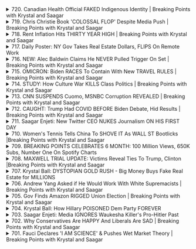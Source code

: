 <details>
<summary>720. Canadian Health Official FAKED Indigenous Identity | Breaking Points with Krystal and Saagar</summary><br>

<a href="https://www.youtube.com/watch?v=6HnVzo7SpBA" target="_blank">
    <img src="https://img.youtube.com/vi/6HnVzo7SpBA/maxresdefault.jpg" 
        alt="[Youtube]" width="200">
</a>

# Canadian Health Official FAKED Indigenous Identity | Breaking Points with Krystal and Saagar


</details>

<details>
<summary>719. Chris Christie Book 'COLOSSAL FLOP' Despite Media Push | Breaking Points with Krystal and Saagar</summary><br>

<a href="https://www.youtube.com/watch?v=BTs59wsKkXI" target="_blank">
    <img src="https://img.youtube.com/vi/BTs59wsKkXI/maxresdefault.jpg" 
        alt="[Youtube]" width="200">
</a>

# Chris Christie Book 'COLOSSAL FLOP' Despite Media Push | Breaking Points with Krystal and Saagar


</details>

<details>
<summary>718. Rent Inflation Hits THIRTY YEAR HIGH | Breaking Points with Krystal and Saagar</summary><br>

<a href="https://www.youtube.com/watch?v=CT9ZqGmWuUA" target="_blank">
    <img src="https://img.youtube.com/vi/CT9ZqGmWuUA/maxresdefault.jpg" 
        alt="[Youtube]" width="200">
</a>

# Rent Inflation Hits THIRTY YEAR HIGH | Breaking Points with Krystal and Saagar


</details>

<details>
<summary>717. Daily Poster: NY Gov Takes Real Estate Dollars, FLIPS On Remote Work</summary><br>

<a href="https://www.youtube.com/watch?v=nLKnSf-_pd8" target="_blank">
    <img src="https://img.youtube.com/vi/nLKnSf-_pd8/maxresdefault.jpg" 
        alt="[Youtube]" width="200">
</a>

# Daily Poster: NY Gov Takes Real Estate Dollars, FLIPS On Remote Work


</details>

<details>
<summary>716. NEW: Alec Baldwin Claims He NEVER Pulled Trigger On Set | Breaking Points with Krystal and Saagar</summary><br>

<a href="https://www.youtube.com/watch?v=sI0ak_Z-Vo8" target="_blank">
    <img src="https://img.youtube.com/vi/sI0ak_Z-Vo8/maxresdefault.jpg" 
        alt="[Youtube]" width="200">
</a>

# NEW: Alec Baldwin Claims He NEVER Pulled Trigger On Set | Breaking Points with Krystal and Saagar


</details>

<details>
<summary>715. OMICRON: Biden RACES To Contain With New TRAVEL RULES | Breaking Points with Krystal and Saagar</summary><br>

<a href="https://www.youtube.com/watch?v=z1lRxa-vFRM" target="_blank">
    <img src="https://img.youtube.com/vi/z1lRxa-vFRM/maxresdefault.jpg" 
        alt="[Youtube]" width="200">
</a>

# OMICRON: Biden RACES To Contain With New TRAVEL RULES | Breaking Points with Krystal and Saagar


</details>

<details>
<summary>714. STUDY: How Culture War KILLS Class Politics | Breaking Points with Krystal and Saagar</summary><br>

<a href="https://www.youtube.com/watch?v=t1h5HPaWYYs" target="_blank">
    <img src="https://img.youtube.com/vi/t1h5HPaWYYs/maxresdefault.jpg" 
        alt="[Youtube]" width="200">
</a>

# STUDY: How Culture War KILLS Class Politics | Breaking Points with Krystal and Saagar


</details>

<details>
<summary>713. CNN SUSPENDS Cuomo, MSNBC Corruption REVEALED | Breaking Points with Krystal and Saagar</summary><br>

<a href="https://www.youtube.com/watch?v=X8iggDQzNVo" target="_blank">
    <img src="https://img.youtube.com/vi/X8iggDQzNVo/maxresdefault.jpg" 
        alt="[Youtube]" width="200">
</a>

# CNN SUSPENDS Cuomo, MSNBC Corruption REVEALED | Breaking Points with Krystal and Saagar


</details>

<details>
<summary>712. CAUGHT: Trump Had COVID BEFORE Biden Debate, Hid Results | Breaking Points with Krystal and Saagar</summary><br>

<a href="https://www.youtube.com/watch?v=DPPKAMfTE-Y" target="_blank">
    <img src="https://img.youtube.com/vi/DPPKAMfTE-Y/maxresdefault.jpg" 
        alt="[Youtube]" width="200">
</a>

# CAUGHT: Trump Had COVID BEFORE Biden Debate, Hid Results | Breaking Points with Krystal and Saagar


</details>

<details>
<summary>711. Saagar Enjeti: New Twitter CEO NUKES Journalism ON HIS FIRST DAY</summary><br>

<a href="https://www.youtube.com/watch?v=8yGqRVgSPSw" target="_blank">
    <img src="https://img.youtube.com/vi/8yGqRVgSPSw/maxresdefault.jpg" 
        alt="[Youtube]" width="200">
</a>

# Saagar Enjeti: New Twitter CEO NUKES Journalism ON HIS FIRST DAY


</details>

<details>
<summary>710. Women's Tennis Tells China To SHOVE IT As WALL ST Bootlicks |Breaking Points with Krystal and Saagar</summary><br>

<a href="https://www.youtube.com/watch?v=6CxKXBXkaXw" target="_blank">
    <img src="https://img.youtube.com/vi/6CxKXBXkaXw/maxresdefault.jpg" 
        alt="[Youtube]" width="200">
</a>

# Women's Tennis Tells China To SHOVE IT As WALL ST Bootlicks |Breaking Points with Krystal and Saagar


</details>

<details>
<summary>709. BREAKING POINTS CELEBRATES 6 MONTH: 100 Million Views, 650K Subs, Number One On Spotify Charts</summary><br>

<a href="https://www.youtube.com/watch?v=-rIhN6sbMOE" target="_blank">
    <img src="https://img.youtube.com/vi/-rIhN6sbMOE/maxresdefault.jpg" 
        alt="[Youtube]" width="200">
</a>

# BREAKING POINTS CELEBRATES 6 MONTH: 100 Million Views, 650K Subs, Number One On Spotify Charts


</details>

<details>
<summary>708. MAXWELL TRIAL UPDATE: Victims Reveal Ties To Trump, Clinton |Breaking Points with Krystal and Saagar</summary><br>

<a href="https://www.youtube.com/watch?v=016CIxre2_4" target="_blank">
    <img src="https://img.youtube.com/vi/016CIxre2_4/maxresdefault.jpg" 
        alt="[Youtube]" width="200">
</a>

# MAXWELL TRIAL UPDATE: Victims Reveal Ties To Trump, Clinton |Breaking Points with Krystal and Saagar


</details>

<details>
<summary>707. Krystal Ball: DYSTOPIAN GOLD RUSH - Big Money Buys Fake Real Estate for MILLIONS</summary><br>

<a href="https://www.youtube.com/watch?v=-Agvj7yl38Y" target="_blank">
    <img src="https://img.youtube.com/vi/-Agvj7yl38Y/maxresdefault.jpg" 
        alt="[Youtube]" width="200">
</a>

# Krystal Ball: DYSTOPIAN GOLD RUSH - Big Money Buys Fake Real Estate for MILLIONS


</details>

<details>
<summary>706. Andrew Yang Asked if He Would Work With White Supremacists | Breaking Points with Krystal and Saagar</summary><br>

<a href="https://www.youtube.com/watch?v=7diOv-t8z5M" target="_blank">
    <img src="https://img.youtube.com/vi/7diOv-t8z5M/maxresdefault.jpg" 
        alt="[Youtube]" width="200">
</a>

# Andrew Yang Asked if He Would Work With White Supremacists | Breaking Points with Krystal and Saagar


</details>

<details>
<summary>705. Gov Finds Amazon RIGGED Union Election | Breaking Points with Krystal and Saagar</summary><br>

<a href="https://www.youtube.com/watch?v=UAMLmJ0m2hY" target="_blank">
    <img src="https://img.youtube.com/vi/UAMLmJ0m2hY/maxresdefault.jpg" 
        alt="[Youtube]" width="200">
</a>

# Gov Finds Amazon RIGGED Union Election | Breaking Points with Krystal and Saagar


</details>

<details>
<summary>704. Krystal Ball: How Hillary POISONED Dem Party FOREVER</summary><br>

<a href="https://www.youtube.com/watch?v=igRUi4GZVuU" target="_blank">
    <img src="https://img.youtube.com/vi/igRUi4GZVuU/maxresdefault.jpg" 
        alt="[Youtube]" width="200">
</a>

# Krystal Ball: How Hillary POISONED Dem Party FOREVER


</details>

<details>
<summary>703. Saagar Enjeti: Media IGNORES Waukesha Killer's Pro-Hitler Past</summary><br>

<a href="https://www.youtube.com/watch?v=HaemX-iPHM8" target="_blank">
    <img src="https://img.youtube.com/vi/HaemX-iPHM8/maxresdefault.jpg" 
        alt="[Youtube]" width="200">
</a>

# Saagar Enjeti: Media IGNORES Waukesha Killer's Pro-Hitler Past


</details>

<details>
<summary>702. Why Conservatives Are HAPPY And Liberals Are SAD | Breaking Points with Krystal and Saagar</summary><br>

<a href="https://www.youtube.com/watch?v=Zdw6QaqqfWw" target="_blank">
    <img src="https://img.youtube.com/vi/Zdw6QaqqfWw/maxresdefault.jpg" 
        alt="[Youtube]" width="200">
</a>

# Why Conservatives Are HAPPY And Liberals Are SAD | Breaking Points with Krystal and Saagar


</details>

<details>
<summary>701. Fauci Declares 'I AM SCIENCE' & Pushes Wet Market Theory | Breaking Points with Krystal and Saagar</summary><br>

<a href="https://www.youtube.com/watch?v=QtojSSibU7s" target="_blank">
    <img src="https://img.youtube.com/vi/QtojSSibU7s/maxresdefault.jpg" 
        alt="[Youtube]" width="200">
</a>

# Fauci Declares 'I AM SCIENCE' & Pushes Wet Market Theory | Breaking Points with Krystal and Saagar


</details>


